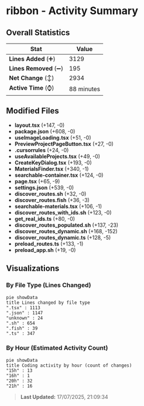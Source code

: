 # ribbon - Activity Summary 

## Overall Statistics

| Stat                   | Value                                                             |
| ---------------------- | ----------------------------------------------------------------- |
| **Lines Added** (➕)   | 3129                                          |
| **Lines Removed** (➖) | 195                                        |
| **Net Change** (↕)    | 2934                |
| **Active Time** (⌚)   | 88 minutes |


## Modified Files
- **layout.tsx** (+147, -0)
- **package.json** (+608, -0)
- **useImageLoading.tsx** (+51, -0)
- **PreviewProjectPageButton.tsx** (+27, -0)
- **.cursorrules** (+24, -0)
- **useAvailableProjects.tsx** (+49, -0)
- **CreateKeyDialog.tsx** (+193, -0)
- **MaterialsFinder.tsx** (+340, -1)
- **searchable-container.tsx** (+124, -0)
- **page.tsx** (+65, -9)
- **settings.json** (+539, -0)
- **discover_routes.sh** (+32, -0)
- **discover_routes.fish** (+36, -3)
- **searchable-materials.tsx** (+106, -1)
- **discover_routes_with_ids.sh** (+123, -0)
- **get_real_ids.ts** (+80, -0)
- **discover_routes_populated.sh** (+137, -23)
- **discover_routes_dynamic.sh** (+168, -152)
- **discover_routes_dynamic.ts** (+128, -5)
- **preload_routes.ts** (+133, -1)
- **preload_app.sh** (+19, -0)

## Visualizations

### By File Type (Lines Changed)

```mermaid
pie showData
title Lines changed by file type
".tsx" : 1113
".json" : 1147
"unknown" : 24
".sh" : 654
".fish" : 39
".ts" : 347
```

### By Hour (Estimated Activity Count)

```mermaid
pie showData
title Coding activity by hour (count of changes)
"15h" : 13
"16h" : 1
"20h" : 32
"21h" : 16
```


> **Last Updated:** 17/07/2025, 21:09:34